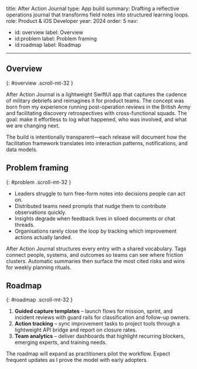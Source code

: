 title: After Action Journal
type: App build
summary: Drafting a reflective operations journal that transforms field notes into structured learning loops.
role: Product & iOS Developer
year: 2024
order: 5
nav:
  - id: overview
    label: Overview
  - id:problem
    label: Problem framing
  - id:roadmap
    label: Roadmap
---
## Overview
{: #overview .scroll-mt-32 }

After Action Journal is a lightweight SwiftUI app that captures the cadence of military debriefs and reimagines it for product
teams. The concept was born from my experience running post-operation reviews in the British Army and facilitating discovery
retrospectives with cross-functional squads. The goal: make it effortless to log what happened, who was involved, and what we are
changing next.

The build is intentionally transparent—each release will document how the facilitation framework translates into interaction
patterns, notifications, and data models.

## Problem framing
{: #problem .scroll-mt-32 }

- Leaders struggle to turn free-form notes into decisions people can act on.
- Distributed teams need prompts that nudge them to contribute observations quickly.
- Insights degrade when feedback lives in siloed documents or chat threads.
- Organisations rarely close the loop by tracking which improvement actions actually landed.

After Action Journal structures every entry with a shared vocabulary. Tags connect people, systems, and outcomes so teams can see
where friction clusters. Automatic summaries then surface the most cited risks and wins for weekly planning rituals.

## Roadmap
{: #roadmap .scroll-mt-32 }

1. **Guided capture templates** – launch flows for mission, sprint, and incident reviews with guard rails for classification and
   follow-up owners.
2. **Action tracking** – sync improvement tasks to project tools through a lightweight API bridge and report on closure rates.
3. **Team analytics** – deliver dashboards that highlight recurring blockers, emerging experts, and training needs.

The roadmap will expand as practitioners pilot the workflow. Expect frequent updates as I prove the model with early adopters.
